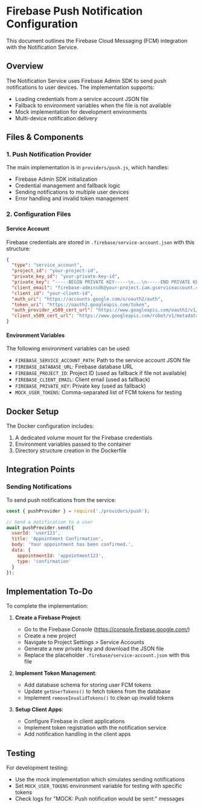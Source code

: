 # Firebase Push Notification Configuration

This document outlines the Firebase Cloud Messaging (FCM) integration with the Notification Service.

## Overview

The Notification Service uses Firebase Admin SDK to send push notifications to user devices. The implementation supports:
- Loading credentials from a service account JSON file
- Fallback to environment variables when the file is not available
- Mock implementation for development environments
- Multi-device notification delivery

## Files & Components

### 1. Push Notification Provider

The main implementation is in `providers/push.js`, which handles:
- Firebase Admin SDK initialization
- Credential management and fallback logic
- Sending notifications to multiple user devices
- Error handling and invalid token management

### 2. Configuration Files

#### Service Account

Firebase credentials are stored in `.firebase/service-account.json` with this structure:
```json
{
  "type": "service_account",
  "project_id": "your-project-id",
  "private_key_id": "your-private-key-id",
  "private_key": "-----BEGIN PRIVATE KEY-----\n...\n-----END PRIVATE KEY-----\n",
  "client_email": "firebase-adminsdk@your-project.iam.gserviceaccount.com",
  "client_id": "your-client-id",
  "auth_uri": "https://accounts.google.com/o/oauth2/auth",
  "token_uri": "https://oauth2.googleapis.com/token",
  "auth_provider_x509_cert_url": "https://www.googleapis.com/oauth2/v1/certs",
  "client_x509_cert_url": "https://www.googleapis.com/robot/v1/metadata/x509/..."
}
```

#### Environment Variables

The following environment variables can be used:
- `FIREBASE_SERVICE_ACCOUNT_PATH`: Path to the service account JSON file
- `FIREBASE_DATABASE_URL`: Firebase database URL
- `FIREBASE_PROJECT_ID`: Project ID (used as fallback if file not available)
- `FIREBASE_CLIENT_EMAIL`: Client email (used as fallback)
- `FIREBASE_PRIVATE_KEY`: Private key (used as fallback)
- `MOCK_USER_TOKENS`: Comma-separated list of FCM tokens for testing

## Docker Setup

The Docker configuration includes:
1. A dedicated volume mount for the Firebase credentials
2. Environment variables passed to the container
3. Directory structure creation in the Dockerfile

## Integration Points

### Sending Notifications

To send push notifications from the service:

```javascript
const { pushProvider } = require('./providers/push');

// Send a notification to a user
await pushProvider.send({
  userId: 'user123',
  title: 'Appointment Confirmation',
  body: 'Your appointment has been confirmed.',
  data: {
    appointmentId: 'appointment123',
    type: 'confirmation'
  }
});
```

## Implementation To-Do

To complete the implementation:

1. **Create a Firebase Project**:
   - Go to the Firebase Console (https://console.firebase.google.com/)
   - Create a new project
   - Navigate to Project Settings > Service Accounts
   - Generate a new private key and download the JSON file
   - Replace the placeholder `.firebase/service-account.json` with this file

2. **Implement Token Management**:
   - Add database schema for storing user FCM tokens
   - Update `getUserTokens()` to fetch tokens from the database
   - Implement `removeInvalidTokens()` to clean up invalid tokens

3. **Setup Client Apps**:
   - Configure Firebase in client applications
   - Implement token registration with the notification service
   - Add notification handling in the client apps

## Testing

For development testing:
- Use the mock implementation which simulates sending notifications
- Set `MOCK_USER_TOKENS` environment variable for testing with specific tokens
- Check logs for "MOCK: Push notification would be sent:" messages 
